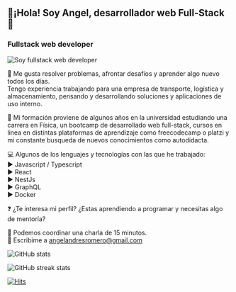 ## 🙋¡Hola! Soy Angel, desarrollador web Full-Stack 🚀  
### Fullstack web developer
![Soy fullstack web developer](https://imgur.com/WCfq84y.png)


💙 Me gusta resolver problemas, afrontar desafíos y aprender algo nuevo todos los días.  
Tengo experiencia trabajando para una empresa de transporte, logística y almacenamiento, pensando y desarrollando soluciones y aplicaciones de uso interno.  

 📖 Mi formación proviene de algunos años en la universidad estudiando una carrera en Física, un bootcamp de desarrollado web full-stack, cursos en linea en distintas plataformas de aprendizaje como freecodecamp o platzi y mi constante busqueda de nuevos conocimientos como autodidacta.  

💻 Algunos de los lenguajes y tecnologías con las que he trabajado:  
▶ Javascript / Typescript  
▶ React  
▶ NestJs  
▶ GraphQL  
▶ Docker  


❓ ¿Te interesa mi perfil? ¿Estas aprendiendo a programar y necesitas algo de mentoría? 

📅 Podemos coordinar una charla de 15 minutos.  
📨 Escribime a angelandresromero@gmail.com  



![GitHub stats](https://github-readme-stats.vercel.app/api?username=AngelARVM&show_icons=true&count_private=true)  

![GitHub streak stats](https://github-readme-streak-stats.herokuapp.com/?user=AngelARVM)  

[![Hits](https://hits.seeyoufarm.com/api/count/incr/badge.svg?url=https%3A%2F%2Fgithub.com%2FAngelARVM%2Fhit-counter&count_bg=%23FF0019&title_bg=%23555555&icon=&icon_color=%23FFFFFF&title=Vistas&edge_flat=false)](https://hits.seeyoufarm.com)
